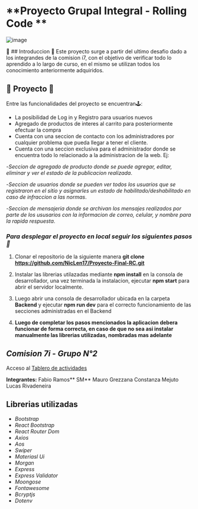 # **Proyecto Grupal Integral - Rolling Code **
![image](https://user-images.githubusercontent.com/78326860/123147185-21c75980-d435-11eb-9b97-66954b112f56.png)

🎇 ## Introduccion 🎇
Este proyecto surge a partir del ultimo desafio dado a los integrandes de la comision i7, con el objetivo de verificar todo lo aprendido a lo largo de curso, en el mismo se utilizan todos los conocimiento anteriormente adquiridos.

##  📱 Proyecto 📱    
Entre las funcionalidades del proyecto se encuentran🕹:
- La posibilidad de Log in y Registro para usuarios nuevos 
- Agregado de productos de interes al carrito para posteriormente efectuar la compra
- Cuenta con una seccion de contacto con los administradores por cualquier problema que pueda llegar a tener el cliente.
- Cuenta con una seccion exclusiva para el administrador donde se encuentra todo lo relacionado a la administracion de la web. Ej:

-*Seccion de agregado de producto donde se puede agregar, editar, eliminar y ver el estado de la publicacion realizada*.

-*Seccion de usuarios donde se pueden ver todos los usuarios que se registraron en el sitio y asignarles un estado de habilitado/deshabilitado en caso de infraccion a las normas*.

-*Seccion de mensajeria donde se archivan los mensajes realizados por parte de los ususarios con la informacion de correo, celular, y nombre para la rapida respuesta*.

### *Para desplegar el proyecto en local seguir los siguientes pasos 🦾*

1.  Clonar el repositorio de la siguiente manera **git clone** **https://github.com/NicLen17/Proyecto-Final-RC.git**

2.  Instalar las librerias utilazadas mediante **npm install** en la consola de desarrollador, una vez terminada la instalacion, ejecutar **npm start** para abrir el servidor localmente.

3. Luego abrir una consola de desarrollador ubicada en la carpeta **Backend** y ejecutar **npm run dev** para el correcto funcionamiento de las secciones administradas en el Backend

4. **Luego de completar los pasos mencionados la aplicacion debera funcionar de forma correcta, en caso de que no sea asi instalar manualmente las librerias utilizadas, nombradas mas adelante**

## *Comision 7i - Grupo N°2*
Acceso al [Tablero de actividades](https://trello.com/b/mRCbL92M/proyecto-integrado-final-rc "Tablero de actividades")

**Integrantes:**
Fabio Ramos** SM**
Mauro Grezzana 
Constanza Mejuto 
Lucas Rivadeneira 

## Librerias utilizadas
- *Bootstrap*
- *React Bootstrap*
- *React Router Dom*
- *Axios*
- *Aos*
- *Swiper*
- *Materiasl Ui*
- *Morgan*
- *Express*
- *Express Validator*
- *Moongose*
- *Fontawesome*
- *Bcryptjs*
- *Dotenv*


